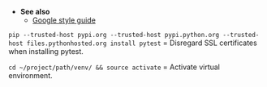 
- **See also**
  - [Google style guide](https://google.github.io/styleguide/pyguide.html)


`pip --trusted-host pypi.org --trusted-host pypi.python.org --trusted-host files.pythonhosted.org install pytest` = Disregard SSL certificates when installing pytest.

`cd ~/project/path/venv/ && source activate` = Activate virtual environment.
